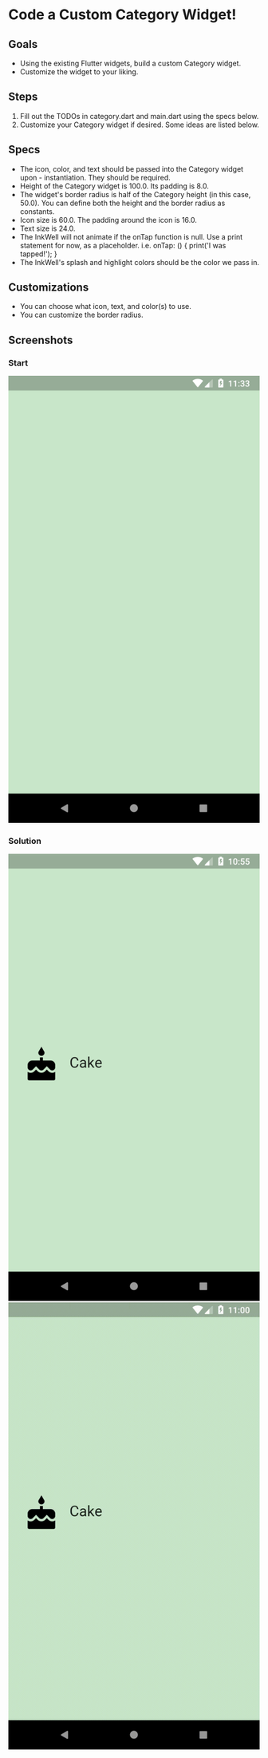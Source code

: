 # Code a Custom Category Widget!

## Goals
- Using the existing Flutter widgets, build a custom Category widget.
- Customize the widget to your liking.

## Steps
1. Fill out the TODOs in category.dart and main.dart using the specs below.
2. Customize your Category widget if desired. Some ideas are listed below.

## Specs
- The icon, color, and text should be passed into the Category widget upon - instantiation. They should be required.
- Height of the Category widget is 100.0. Its padding is 8.0.
- The widget's border radius is half of the Category height (in this case, 50.0). You can define both the height and the border radius as constants.
- Icon size is 60.0. The padding around the icon is 16.0.
- Text size is 24.0.
- The InkWell will not animate if the onTap function is null. Use a print statement for now, as a placeholder. i.e. onTap: () { print('I was tapped!'); }
- The InkWell's splash and highlight colors should be the color we pass in.

## Customizations
- You can choose what icon, text, and color(s) to use.
- You can customize the border radius.

## Screenshots

### Start
![screenshot](https://github.com/flutter/udacity-course/raw/master/course/screenshots/02_category_widget.png)

### Solution
![screenshot](https://github.com/flutter/udacity-course/raw/master/course/screenshots/02_category_widget_2.png)
![screenshot](https://github.com/flutter/udacity-course/raw/master/course/screenshots/02_category_widget_3.gif)
